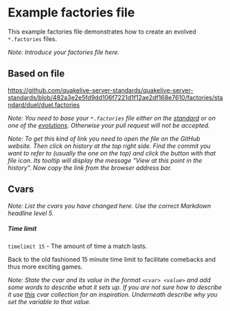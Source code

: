 # Example factories file

This example factories file demonstrates how to create an evolved `*.factories` files.

*Note: Introduce your factories file here.*

## Based on file

https://github.com/quakelive-server-standards/quakelive-server-standards/blob/482a3e2e5fd9dd106f7221d1f12ae2df168e7610/factories/standard/duel/duel.factories

*Note: You need to base your `*.factories` file either on the [standard](https://github.com/quakelive-server-standards/quakelive-server-standards/tree/master/factories/standard) or on one of the [evolutions](https://github.com/quakelive-server-standards/quakelive-server-standards/tree/master/factories/evolved). Otherwise your pull request will not be accepted.*

*Note: To get this kind of link you need to open the file on the GitHub website. Then click on history at the top right side. Find the commit you want to refer to (usually the one on the top) and click the button with that file icon. Its tooltip will display the message "View at this point in the history". Now copy the link from the browser address bar.*

## Cvars

*Note: List the cvars you have changed here. Use the correct Markdown headline level 5.*

##### Time limit

`timelimit 15` - The amount of time a match lasts.

Back to the old fashioned 15 minute time limit to facilitate comebacks and thus more exciting games.

*Note: State the cvar and its value in the format `<cvar> <value>` and add some words to describe what it sets up. If you are not sure how to describe it use [this](http://www.regurge.at/ql/) cvar collection for an inspiration. Underneath describe why you set the variable to that value.*